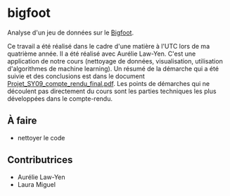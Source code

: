 # bigfoot
Analyse d'un jeu de données sur le [Bigfoot](https://github.com/rfordatascience/tidytuesday/tree/master/data/2022/2022-09-13).

Ce travail a été réalisé dans le cadre d'une matière à l'UTC lors de ma quatrième année. Il a été réalisé avec Aurélie Law-Yen. C'est une application de notre cours (nettoyage de données, visualisation, utilisation d'algorithmes de machine learning). Un résumé de la démarche qui a été suivie et des conclusions est dans le document [Projet_SY09_compte_rendu_final.pdf](./comptes_rendus/Projet_SY09_compte_rendu_final.pdf). Les points de démarches qui ne découlent pas directement du cours sont les parties techniques les plus développées dans le compte-rendu. 

## À faire
* nettoyer le code

## Contributrices
* Aurélie Law-Yen
* Laura Miguel

